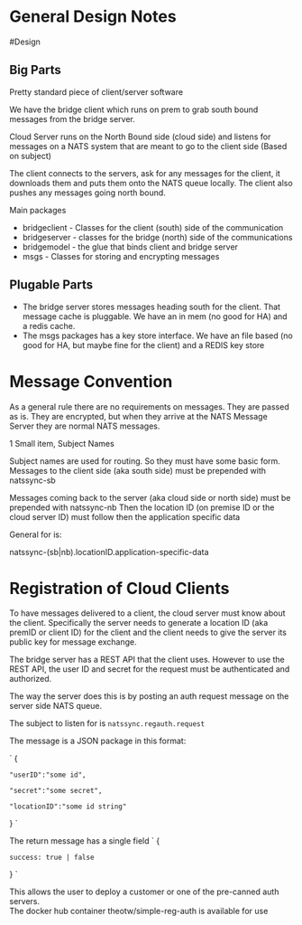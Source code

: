 # General Design Notes
#Design
## Big Parts
Pretty standard piece of client/server software

We have the bridge client which runs on prem to grab south bound messages from the bridge server.

Cloud Server runs on the North Bound side (cloud side) and listens for messages on a NATS system that are meant to go to the client side (Based on subject)

The client connects to the servers, ask for any messages for the client, it downloads them and puts them onto the NATS queue locally.
The client also pushes any messages going north bound.

Main packages
 * bridgeclient - Classes for the client (south) side of the communication
 * bridgeserver - classes for the bridge (north) side of the communications
 * bridgemodel - the glue that binds client and bridge server
 * msgs - Classes for storing and encrypting messages
 
## Plugable Parts
 * The bridge server stores messages heading south for the client.  That message cache is pluggable.  We have an in mem (no good for HA) and a redis cache.  
 * The msgs packages has a key store interface.  We have an file based (no good for HA, but maybe fine for the client)  and a REDIS key store

# Message Convention
As a general rule there are no requirements on messages.  They are passed as is.  They are encrypted, but when they 
arrive at the NATS Message Server they are normal NATS messages.

1 Small item, Subject Names

Subject names are used for routing.  So they must have some basic form.  Messages to the client side (aka south side) must be prepended with natssync-sb

Messages coming back to the server (aka cloud side or north side) must be prepended with natssync-nb
 Then the location ID (on premise ID or the cloud server ID) must follow then the application specific data
 
 General for is:
 
 natssync-(sb|nb).locationID.application-specific-data
 
# Registration of Cloud Clients 
To have messages delivered to a client, the cloud server must know about the client.
Specifically the server needs to generate a location ID (aka premID or client ID) for the client and the client needs
to give the server its public key for message exchange.

The bridge server has a REST API that the client uses.  However to use the REST API, the user ID and secret for the request must be authenticated and authorized.

The way the server does this is by posting an auth request message on the server side NATS queue.

The subject to listen for is `natssync.regauth.request`

The message is a JSON package in this format:

`
{

    "userID":"some id",
    
    "secret":"some secret",
    
    "locationID":"some id string"
    
}
`

The return message has a single field
`
{
    
    success: true | false

}
`

This allows the user to deploy a customer or one of the pre-canned auth servers.  
The docker hub container theotw/simple-reg-auth  is available for use 
